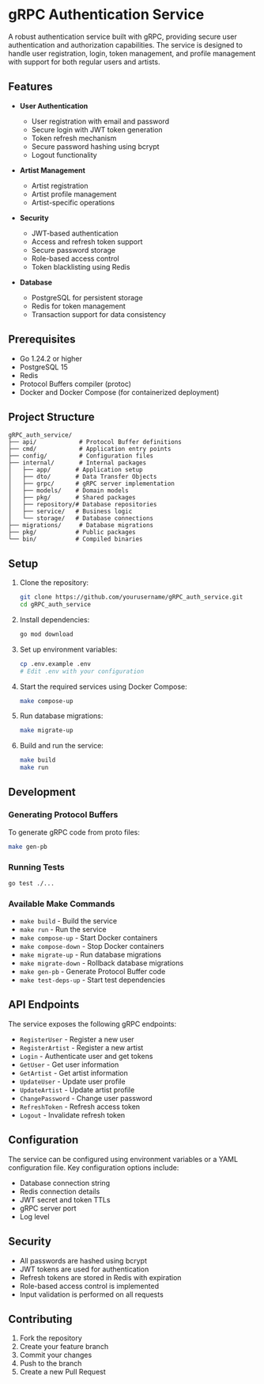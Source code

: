# gRPC Authentication Service

A robust authentication service built with gRPC, providing secure user authentication and authorization capabilities. The service is designed to handle user registration, login, token management, and profile management with support for both regular users and artists.

## Features

- **User Authentication**
  - User registration with email and password
  - Secure login with JWT token generation
  - Token refresh mechanism
  - Secure password hashing using bcrypt
  - Logout functionality

- **Artist Management**
  - Artist registration
  - Artist profile management
  - Artist-specific operations

- **Security**
  - JWT-based authentication
  - Access and refresh token support
  - Secure password storage
  - Role-based access control
  - Token blacklisting using Redis

- **Database**
  - PostgreSQL for persistent storage
  - Redis for token management
  - Transaction support for data consistency

## Prerequisites

- Go 1.24.2 or higher
- PostgreSQL 15
- Redis
- Protocol Buffers compiler (protoc)
- Docker and Docker Compose (for containerized deployment)

## Project Structure

```
gRPC_auth_service/
├── api/            # Protocol Buffer definitions
├── cmd/            # Application entry points
├── config/         # Configuration files
├── internal/       # Internal packages
│   ├── app/       # Application setup
│   ├── dto/       # Data Transfer Objects
│   ├── grpc/      # gRPC server implementation
│   ├── models/    # Domain models
│   ├── pkg/       # Shared packages
│   ├── repository/# Database repositories
│   ├── service/   # Business logic
│   └── storage/   # Database connections
├── migrations/     # Database migrations
├── pkg/           # Public packages
└── bin/           # Compiled binaries
```

## Setup

1. Clone the repository:
   ```bash
   git clone https://github.com/yourusername/gRPC_auth_service.git
   cd gRPC_auth_service
   ```

2. Install dependencies:
   ```bash
   go mod download
   ```

3. Set up environment variables:
   ```bash
   cp .env.example .env
   # Edit .env with your configuration
   ```

4. Start the required services using Docker Compose:
   ```bash
   make compose-up
   ```

5. Run database migrations:
   ```bash
   make migrate-up
   ```

6. Build and run the service:
   ```bash
   make build
   make run
   ```

## Development

### Generating Protocol Buffers

To generate gRPC code from proto files:
```bash
make gen-pb
```

### Running Tests

```bash
go test ./...
```

### Available Make Commands

- `make build` - Build the service
- `make run` - Run the service
- `make compose-up` - Start Docker containers
- `make compose-down` - Stop Docker containers
- `make migrate-up` - Run database migrations
- `make migrate-down` - Rollback database migrations
- `make gen-pb` - Generate Protocol Buffer code
- `make test-deps-up` - Start test dependencies

## API Endpoints

The service exposes the following gRPC endpoints:

- `RegisterUser` - Register a new user
- `RegisterArtist` - Register a new artist
- `Login` - Authenticate user and get tokens
- `GetUser` - Get user information
- `GetArtist` - Get artist information
- `UpdateUser` - Update user profile
- `UpdateArtist` - Update artist profile
- `ChangePassword` - Change user password
- `RefreshToken` - Refresh access token
- `Logout` - Invalidate refresh token

## Configuration

The service can be configured using environment variables or a YAML configuration file. Key configuration options include:

- Database connection string
- Redis connection details
- JWT secret and token TTLs
- gRPC server port
- Log level

## Security

- All passwords are hashed using bcrypt
- JWT tokens are used for authentication
- Refresh tokens are stored in Redis with expiration
- Role-based access control is implemented
- Input validation is performed on all requests

## Contributing

1. Fork the repository
2. Create your feature branch
3. Commit your changes
4. Push to the branch
5. Create a new Pull Request
